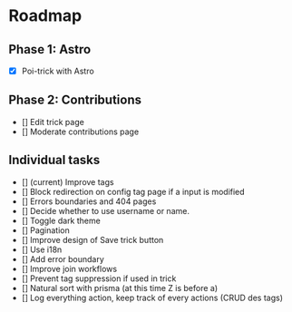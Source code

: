 # Roadmap

## Phase 1: Astro

- [x] Poi-trick with Astro

## Phase 2: Contributions

- [] Edit trick page
- [] Moderate contributions page

## Individual tasks
- [] (current) Improve tags 
- [] Block redirection on config tag page if a input is modified
- [] Errors boundaries and 404 pages
- [] Decide whether to use username or name.
- [] Toggle dark theme
- [] Pagination
- [] Improve design of Save trick button
- [] Use i18n
- [] Add error boundary
- [] Improve join workflows
- [] Prevent tag suppression if used in trick
- [] Natural sort with prisma (at this time Z is before a)
- [] Log everything action, keep track of every actions (CRUD des tags)